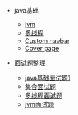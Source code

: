 - java基础

  - [jvm](/java/jvm1.md)
  - [多线程](/java/threads.md)
  - [Custom navbar](custom-navbar.md)
  - [Cover page](cover.md)


- 面试题整理

  - [java基础面试题1](java/qa1.md)
  - [集合面试题](java/qa2.md)
  - [多线程面试题](java/qa3.md)
  - [jvm面试题](java/qa4.md)
